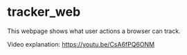 # tracker_web

This webpage shows what user actions a browser can track.

Video explanation: https://youtu.be/CsA6fPQ6ONM

